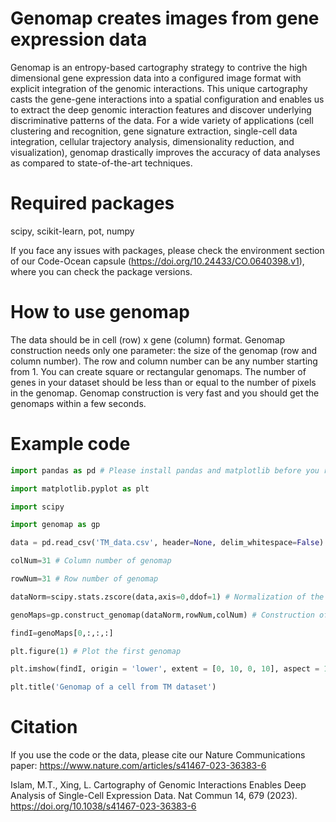 # Genomap creates images from gene expression data

Genomap is an entropy-based cartography strategy to contrive the high dimensional gene expression data into a configured image format with explicit integration of the genomic interactions. This unique cartography casts the gene-gene interactions into a spatial configuration and enables us to extract the deep genomic interaction features and discover underlying discriminative patterns of the data. For a wide variety of applications (cell clustering and recognition, gene signature extraction, single-cell data integration, cellular trajectory analysis, dimensionality reduction, and visualization), genomap drastically improves the accuracy of data analyses as compared to state-of-the-art techniques.

# Required packages

scipy, scikit-learn, pot, numpy

If you face any issues with packages, please check the environment section of our Code-Ocean capsule (https://doi.org/10.24433/CO.0640398.v1), where you can check the package versions.

# How to use genomap

The data should be in cell (row) x gene (column) format. Genomap construction needs only one parameter: the size of the genomap (row and column number). The row and column number can be any number starting from 1. You can create square or rectangular genomaps. The number of genes in your dataset should be less than or equal to the number of pixels in the genomap. Genomap construction is very fast and you should get the genomaps within a few seconds.

# Example code

```python
import pandas as pd # Please install pandas and matplotlib before you run this example

import matplotlib.pyplot as plt

import scipy

import genomap as gp

data = pd.read_csv('TM_data.csv', header=None, delim_whitespace=False)

colNum=31 # Column number of genomap

rowNum=31 # Row number of genomap

dataNorm=scipy.stats.zscore(data,axis=0,ddof=1) # Normalization of the data

genoMaps=gp.construct_genomap(dataNorm,rowNum,colNum) # Construction of genomaps

findI=genoMaps[0,:,:,:]

plt.figure(1) # Plot the first genomap

plt.imshow(findI, origin = 'lower', extent = [0, 10, 0, 10], aspect = 1)

plt.title('Genomap of a cell from TM dataset')
```

# Citation

If you use the code or the data, please cite our Nature Communications paper: https://www.nature.com/articles/s41467-023-36383-6

Islam, M.T., Xing, L. Cartography of Genomic Interactions Enables Deep Analysis of Single-Cell Expression Data. Nat Commun 14, 679 (2023). https://doi.org/10.1038/s41467-023-36383-6




